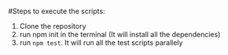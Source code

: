 #Steps to execute the scripts:
1) Clone the repository
2) run npm init in the terminal (It will install all the dependencies)
3) run `npm test`. It will run all the test scripts parallely
